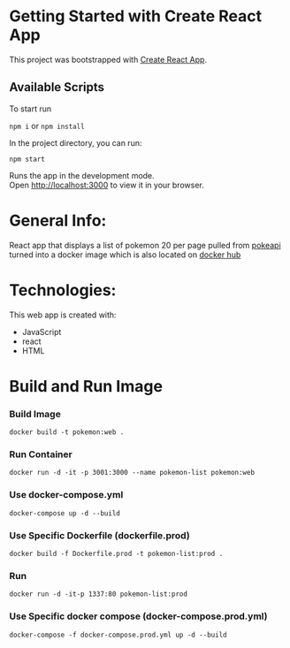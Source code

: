 # Getting Started with Create React App

This project was bootstrapped with [Create React App](https://github.com/facebook/create-react-app).

## Available Scripts

To start run

`npm i` or `npm install`

In the project directory, you can run:

`npm start`

Runs the app in the development mode.\
Open [http://localhost:3000](http://localhost:3000) to view it in your browser.

# General Info:

React app that displays a list of pokemon 20 per page pulled from [pokeapi](https://pokeapi.co/api/v2/pokemon) turned into a docker image which is also located on [docker hub](https://hub.docker.com/repository/docker/daviddstacey/pokemon-list-react-app)

# Technologies:

This web app is created with:
* JavaScript
* react
* HTML

# Build and Run Image

### Build Image 
`docker build -t pokemon:web .`
### Run Container
`docker run -d -it -p 3001:3000 --name pokemon-list pokemon:web`
### Use docker-compose.yml
`docker-compose up -d --build`
### Use Specific Dockerfile (dockerfile.prod)
`docker build -f Dockerfile.prod -t pokemon-list:prod .`
### Run 
`docker run -d -it-p 1337:80 pokemon-list:prod`
### Use Specific docker compose (docker-compose.prod.yml)
`docker-compose -f docker-compose.prod.yml up -d --build`
